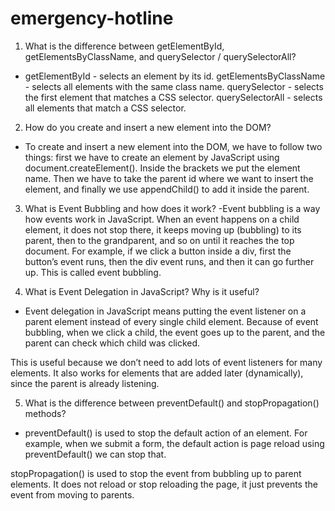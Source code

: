 # emergency-hotline
1. What is the difference between getElementById, getElementsByClassName, and querySelector / querySelectorAll?
- getElementById - selects an element by its id.
getElementsByClassName - selects all elements with the same class name.
querySelector - selects the first element that matches a CSS selector.
querySelectorAll - selects all elements that match a CSS selector.


2. How do you create and insert a new element into the DOM?
- To create and insert a new element into the DOM, we have to follow two things: first we have to create an element by JavaScript using document.createElement(). Inside the brackets we put the element name. Then we have to take the parent id where we want to insert the element, and finally we use appendChild() to add it inside the parent.



3. What is Event Bubbling and how does it work?
-Event bubbling is a way how events work in JavaScript. When an event happens on a child element, it does not stop there, it keeps moving up (bubbling) to its parent, then to the grandparent, and so on until it reaches the top document. For example, if we click a button inside a div, first the button’s event runs, then the div event runs, and then it can go further up. This is called event bubbling. 



4. What is Event Delegation in JavaScript? Why is it useful?
- Event delegation in JavaScript means putting the event listener on a parent element instead of every single child element. Because of event bubbling, when we click a child, the event goes up to the parent, and the parent can check which child was clicked.

This is useful because we don’t need to add lots of event listeners for many elements. It also works for elements that are added later (dynamically), since the parent is already listening.



5. What is the difference between preventDefault() and stopPropagation() methods?
- preventDefault() is used to stop the default action of an element. For example, when we submit a form, the default action is page reload using preventDefault() we can stop that.

stopPropagation() is used to stop the event from bubbling up to parent elements. It does not reload or stop reloading the page, it just prevents the event from moving to parents.
